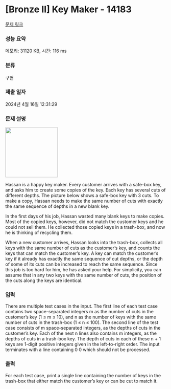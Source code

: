 # [Bronze II] Key Maker - 14183 

[문제 링크](https://www.acmicpc.net/problem/14183) 

### 성능 요약

메모리: 31120 KB, 시간: 116 ms

### 분류

구현

### 제출 일자

2024년 4월 16일 12:31:29

### 문제 설명

<p><img alt="" src="https://onlinejudgeimages.s3.amazonaws.com/problem/14183/%EC%8A%A4%ED%81%AC%EB%A6%B0%EC%83%B7%202016-12-29%20%EC%98%A4%ED%9B%84%201.10.35.png" style="height:156px; width:164px"></p>

<p>Hassan is a happy key maker. Every customer arrives with a safe-box key, and asks him to create some copies of the key. Each key has several cuts of different depths. The picture below shows a safe-box key with 3 cuts. To make a copy, Hassan needs to make the same number of cuts with exactly the same sequence of depths in a new blank key.</p>

<p>In the first days of his job, Hassan wasted many blank keys to make copies. Most of the copied keys, however, did not match the customer keys and he could not sell them. He collected those copied keys in a trash-box, and now he is thinking of recycling them.</p>

<p>When a new customer arrives, Hassan looks into the trash-box, collects all keys with the same number of cuts as the customer’s key, and counts the keys that can match the customer’s key. A key can match the customer’s key if it already has exactly the same sequence of cut depths, or the depth of some of its cuts can be increased to reach the same sequence. Since this job is too hard for him, he has asked your help. For simplicity, you can assume that in any two keys with the same number of cuts, the position of the cuts along the keys are identical.</p>

### 입력 

 <p>There are multiple test cases in the input. The first line of each test case contains two space-separated integers m as the number of cuts in the customer’s key (1 ≤ m ≤ 10), and n as the number of keys with the same number of cuts in the trash-box (1 ≤ n ≤ 100). The second line of the test case consists of m space-separated integers, as the depths of cuts in the customer’s key. Each of the next n lines also contains m integers, as the depths of cuts in a trash-box key. The depth of cuts in each of these n + 1 keys are 1-digit positive integers given in the left-to-right order. The input terminates with a line containing 0 0 which should not be processed.</p>

### 출력 

 <p>For each test case, print a single line containing the number of keys in the trash-box that either match the customer’s key or can be cut to match it.</p>

